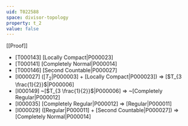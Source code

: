 ```yaml
---
uid: T022588
space: divisor-topology
property: t_2
value: false
---
```

[[Proof]]

* [T000143] [Locally Compact|P000023]
* [T000141] [Completely Normal|P000014]
* [T000146] [Second Countable|P000027]
* [I000027] ([$T_2$|P000003] + [Locally Compact|P000023]) => [$T_{3 \frac{1}{2}}$|P000006]
* [I000149] ~[$T_{3 \frac{1}{2}}$|P000006] => ~[Completely Regular|P000012]
* [I000035] [Completely Regular|P000012] => [Regular|P000011]
* [I000029] ([Regular|P000011] + [Second Countable|P000027]) => [Completely Normal|P000014]

